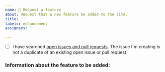 ```yaml
---
name: 💎 Request a feature
about: Request that a new feature be added to the site.
title: ''
labels: enhancement
assignees: ''

---
```


<!-- Before submitting this issue, please update the title to include a short description of your feature request.

In Markdown, checkboxes work like this:
- [ ] Unchecked box.
- [x] Checked box.

Check the box below before submitting your issue to verify that you have already checked for duplicate open issues and pull requests relating to your request. -->

- [ ] I have searched [open issues and pull requests](https://github.com/2factorauth/twofactorauth/issues?q=is%3Aopen). The issue I'm creating is not a duplicate of an existing open issue or pull request.

### Information about the feature to be added: ###
<!-- Please describe the feature you'd like added to the site. How does it function? What's its purpose? -->
